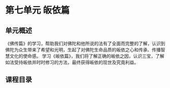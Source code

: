 # 第七单元 皈依篇

## 单元概述

《佛传篇》的学习，帮助我们对佛陀和他所说的法有了全面而完整的了解，认识到佛陀为众生带来了希望和光明，生起了对佛陀生命品质的皈依之心和传承、传播智慧文化的使命感。
学习《皈依篇》，我们将了解正确的皈依之因，认识三宝，了解如法受持皈依并时时修习的方法，最终获得皈依的现世及究竟利益。

## 课程目录

<Slugs left='1-1/7/' />
